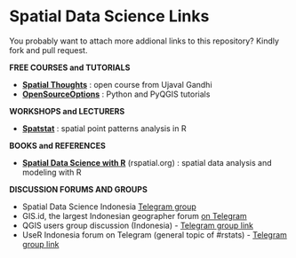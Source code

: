 # Spatial Data Science Links

You probably want to attach more addional links to this repository? Kindly fork and pull request.

**FREE COURSES and TUTORIALS**

- [**Spatial Thoughts**](https://courses.spatialthoughts.com/index.html) : open course from Ujaval Gandhi
- [**OpenSourceOptions**](https://opensourceoptions.com/tutorials/) : Python and PyQGIS tutorials

**WORKSHOPS and LECTURERS**

- [**Spatstat**](http://spatstat.org/workshops.html) : spatial point patterns analysis in R

**BOOKS and REFERENCES**

- [**Spatial Data Science with R**](https://www.rspatial.org/index.html) (rspatial.org) : spatial data analysis and modeling with R


**DISCUSSION FORUMS AND GROUPS**

- Spatial Data Science Indonesia [Telegram group](https://t.me/sains_data_spasial)
- GIS.id, the largest Indonesian geographer forum [on Telegram](https://t.me/gis_id)
- QGIS users group discussion (Indonesia) - [Telegram group link](https://t.me/qgisindonesia)
- UseR Indonesia forum on Telegram (general topic of #rstats) - [Telegram group link](https://t.me/GNURIndonesia)

